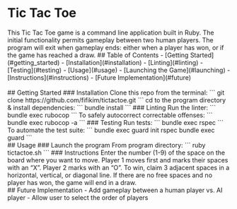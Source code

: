 <h1 align=“center”>Tic Tac Toe</h1>
This Tic Tac Toe game is a command line application built in Ruby.
The initial functionality permits gameplay between two human players. The program will exit when gameplay ends: either when a player has won, or if the game has reached a draw.
## Table of Contents
- [Getting Started](#getting_started)
    - [Installation](#installation)
    - [Linting](#linting)
    - [Testing](#testing)
- [Usage](#usage)
    - [Launching the Game](#launching)
    - [Instructions](#instructions)
- [Future Implementation](#future)
<br><br>
## Getting Started <a name = “getting_started”></a>
### Installation <a name = “installation”></a>
Clone this repo from the terminal:
```
git clone https://github.com/fifikim/tictactoe.git
```
cd to the program directory & install dependencies:
```
bundle install
```
### Linting <a name = “linting”></a>
Run the linter:
```
bundle exec rubocop
```
To safely autocorrect correctable offenses:
```
bundle exec rubocop -a
```
### Testing <a name = “testing”></a>
Run tests:
```
bundle exec rspec
```
To automate the test suite:
```
bundle exec guard init rspec
bundle exec guard
```
<br>
## Usage <a name=“usage”></a>
### Launch the program <a name = “launching”></a>
From program directory:
```
ruby tictactoe.sh
```
### Instructions
Enter the number (1-9) of the space on the board where you want to move.
Player 1 moves first and marks their spaces with an “X”. Player 2 marks with an “O”.
To win, claim 3 adjacent spaces in a horizontal, vertical, or diagonal line.
If there are no free spaces and no player has won, the game will end in a draw.
<br>
## Future Implementation <a name = “future”></a>
- Add gameplay between a human player vs. AI player
- Allow user to select the order of players
<br><br>